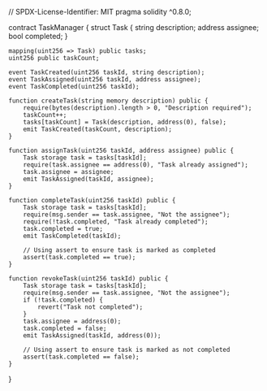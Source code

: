 // SPDX-License-Identifier: MIT
pragma solidity ^0.8.0;

contract TaskManager {
    struct Task {
        string description;
        address assignee;
        bool completed;
    }

    mapping(uint256 => Task) public tasks;
    uint256 public taskCount;

    event TaskCreated(uint256 taskId, string description);
    event TaskAssigned(uint256 taskId, address assignee);
    event TaskCompleted(uint256 taskId);

    function createTask(string memory description) public {
        require(bytes(description).length > 0, "Description required");
        taskCount++;
        tasks[taskCount] = Task(description, address(0), false);
        emit TaskCreated(taskCount, description);
    }

    function assignTask(uint256 taskId, address assignee) public {
        Task storage task = tasks[taskId];
        require(task.assignee == address(0), "Task already assigned");
        task.assignee = assignee;
        emit TaskAssigned(taskId, assignee);
    }

    function completeTask(uint256 taskId) public {
        Task storage task = tasks[taskId];
        require(msg.sender == task.assignee, "Not the assignee");
        require(!task.completed, "Task already completed");
        task.completed = true;
        emit TaskCompleted(taskId);

        // Using assert to ensure task is marked as completed
        assert(task.completed == true);
    }

    function revokeTask(uint256 taskId) public {
        Task storage task = tasks[taskId];
        require(msg.sender == task.assignee, "Not the assignee");
        if (!task.completed) {
            revert("Task not completed");
        }
        task.assignee = address(0);
        task.completed = false;
        emit TaskAssigned(taskId, address(0));

        // Using assert to ensure task is marked as not completed
        assert(task.completed == false);
    }
}
